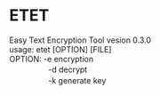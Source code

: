 # ETET

Easy Text Encryption Tool       vesion 0.3.0  
usage:  etet [OPTION] [FILE]  
OPTION:  -e encryption  
　　　　　-d decrypt  
　　　　　-k generate key  
